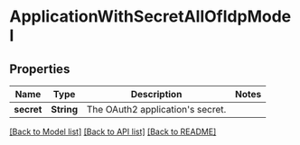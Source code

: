 # ApplicationWithSecretAllOfIdpModel

## Properties
Name | Type | Description | Notes
------------ | ------------- | ------------- | -------------
**secret** | **String** | The OAuth2 application&#39;s secret. | 

[[Back to Model list]](../README.md#documentation-for-models) [[Back to API list]](../README.md#documentation-for-api-endpoints) [[Back to README]](../README.md)


